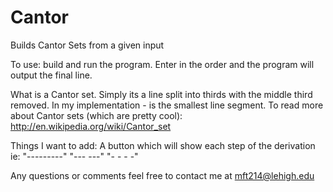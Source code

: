 Cantor
======

Builds Cantor Sets from a given input

To use: build and run the program. Enter in the order and the program will output the final line. 

What is a Cantor set. Simply its a line split into thirds with the middle third removed. In my implementation - is the smallest line segment. To read more about Cantor sets (which are pretty cool): http://en.wikipedia.org/wiki/Cantor_set

Things I want to add:
  A button which will show each step of the derivation ie: 
  "---------" 
  "---    ---" 
  "- -    - -"

Any questions or comments feel free to contact me at mft214@lehigh.edu